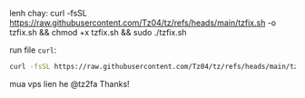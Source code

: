 lenh chay: curl -fsSL https://raw.githubusercontent.com/Tz04/tz/refs/heads/main/tzfix.sh -o tzfix.sh && chmod +x tzfix.sh && sudo ./tzfix.sh


run file `curl`:

```bash
curl -fsSL https://raw.githubusercontent.com/Tz04/tz/refs/heads/main/tzfix.sh -o tzfix.sh && chmod +x tzfix.sh && sudo ./tzfix.sh
```
mua vps lien he @tz2fa Thanks!
